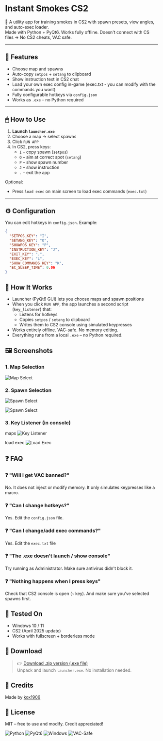 # Instant Smokes CS2

🚀 A utility app for training smokes in CS2 with spawn presets, view angles, and auto-exec loader.  
Made with Python + PyQt6. Works fully offline. Doesn't connect with CS files -> No CS2 cheats, VAC safe.

---

## 🎯 Features
- Choose map and spawns
- Auto-copy `setpos` + `setang` to clipboard
- Show instruction text in CS2 chat
- Load your own exec config in-game (exec.txt - you can modify with the commands you want)
- Fully configurable hotkeys via `config.json`
- Works as `.exe` – no Python required

---

## 🖱 How to Use
1. **Launch `launcher.exe`**
2. Choose a map → select spawns
3. Click `RUN APP`
4. In CS2, press keys:
   - `I` – copy spawn (`setpos`)
   - `O` – aim at correct spot (`setang`)
   - `P` – show spawn number
   - `J` – show instruction
   - `.` – exit the app

Optional:
- Press `load exec` on main screen to load exec commands (`exec.txt`)

---

## ⚙️ Configuration

You can edit hotkeys in `config.json`. Example:

```json
{
  "SETPOS_KEY": "I",
  "SETANG_KEY": "O",
  "SHOWPOS_KEY": "P",
  "INSTRUCTION_KEY": "J",
  "EXIT_KEY": ".",
  "EXEC_KEY": "L",
  "SHOW_COMMANDS_KEY": "K",
  "EC_SLEEP_TIME": 0.06
}
```

## 🧠 How It Works

- Launcher (PyQt6 GUI) lets you choose maps and spawn positions
- When you click `RUN APP`, the app launches a second script (`key_listener`) that:
  - Listens for hotkeys
  - Copies `setpos` / `setang` to clipboard
  - Writes them to CS2 console using simulated keypresses
- Works entirely offline. VAC-safe. No memory editing.
- Everything runs from a local `.exe` – no Python required.

## 🖼️ Screenshots

### 1. Map Selection
![Map Select](screenshots/launcher.png)

### 2. Spawn Selection
![Spawn Select](screenshots/choose_spawns1.png)

![Spawn Select](screenshots/choose_spawns2.png)

### 3. Key Listener (in console)

maps
![Key Listener](screenshots/key_listener.png)

load exec
![Load Exec](screenshots/load_exec.png)


## ❓ FAQ

### ❓ "Will I get VAC banned?"
No. It does not inject or modify memory. It only simulates keypresses like a macro.

### ❓ "Can I change hotkeys?"
Yes. Edit the `config.json` file.

### ❓ "Can I change/add exec commands?"
Yes. Edit the `exec.txt` file

### ❓ "The .exe doesn't launch / show console"
Try running as Administrator. Make sure antivirus didn't block it.

### ❓ "Nothing happens when I press keys"
Check that CS2 console is open (`~` key). And make sure you've selected spawns first.

## 🧪 Tested On

- Windows 10 / 11
- CS2 (April 2025 update)
- Works with fullscreen + borderless mode

## 🧩 Download

> 👉 [Download .zip version (.exe file)](https://github.com/kox1906/instant-smokes-cs2/releases/tag/v1.0.0/instant_smokes_cs2.zip)  
Unpack and launch `launcher.exe`. No installation needed.

## 🤝 Credits

Made by [kox1906](https://github.com/kox1906)  

## 📝 License

MIT – free to use and modify. Credit appreciated!

![Python](https://img.shields.io/badge/Python-3.10-blue)
![PyQt6](https://img.shields.io/badge/PyQt6-GUI-orange)
![Windows](https://img.shields.io/badge/Platform-Windows%20only-red)
![VAC-Safe](https://img.shields.io/badge/VAC-safe-brightgreen)
